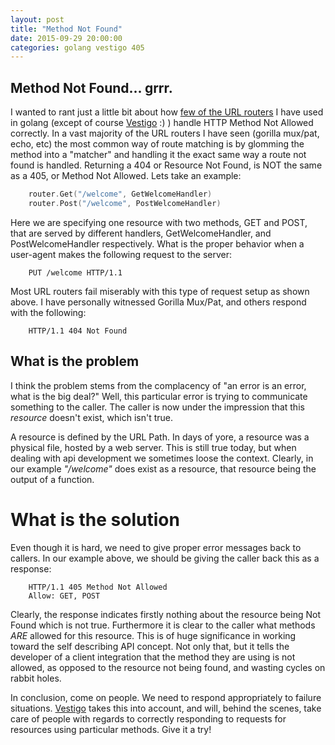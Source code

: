 ```yaml
---
layout: post
title: "Method Not Found"
date: 2015-09-29 20:00:00
categories: golang vestigo 405
---
```


## Method Not Found... grrr.

I wanted to rant just a little bit about how [few of the URL routers][url-routers] I have used in golang 
(except of course [Vestigo][vestigo-main] :) ) handle HTTP Method Not Allowed correctly. In 
a vast majority of the URL routers I have seen (gorilla mux/pat, echo, etc) the most common 
way of route matching is by glomming the method into a "matcher" and handling it the exact same 
way a route not found is handled.  Returning a 404 or Resource Not Found, is NOT the same as 
a 405, or Method Not Allowed.  Lets take an example:

```go
    router.Get("/welcome", GetWelcomeHandler)
    router.Post("/welcome", PostWelcomeHandler)
```

Here we are specifying one resource with two methods, GET and POST, that are served by different
handlers, GetWelcomeHandler, and PostWelcomeHandler respectively.  What is the proper behavior when 
a user-agent makes the following request to the server:

```
    PUT /welcome HTTP/1.1
```

Most URL routers fail miserably with this type of request setup as shown above.  I have personally witnessed
Gorilla Mux/Pat, and others respond with the following:

```
    HTTP/1.1 404 Not Found
```

## What is the problem

I think the problem stems from the complacency of "an error is an error, what is the big deal?" Well, this 
particular error is trying to communicate something to the caller.  The caller is now under the impression 
that this _resource_ doesn't exist, which isn't true.

A resource is defined by the URL Path.  In days of yore, a resource was a physical file, hosted by a web
server.  This is still true today, but when dealing with api development we sometimes loose the context. Clearly,
in our example *"/welcome"* does exist as a resource, that resource being the output of a function.

# What is the solution

Even though it is hard, we need to give proper error messages back to callers.  In our example above, we should be
giving the caller back this as a response:

```
    HTTP/1.1 405 Method Not Allowed
    Allow: GET, POST
```

Clearly, the response indicates firstly nothing about the resource being Not Found which is not true.  Furthermore 
it is clear to the caller what methods *ARE* allowed for this resource.  This is of huge significance in working toward
the self describing API concept.  Not only that, but it tells the developer of a client integration that the method
they are using is not allowed, as opposed to the resource not being found, and wasting cycles on rabbit holes.

In conclusion, come on people.  We need to respond appropriately to failure situations.  [Vestigo][vestigo-main] takes
this into account, and will, behind the scenes, take care of people with regards to correctly responding to requests for 
resources using particular methods.  Give it a try!


[url-routers]: http://husobee.github.io/golang/url-router/2015/06/15/why-do-all-golang-url-routers-suck.html
[vestigo-main]: https://github.com/husobee/vestigo
